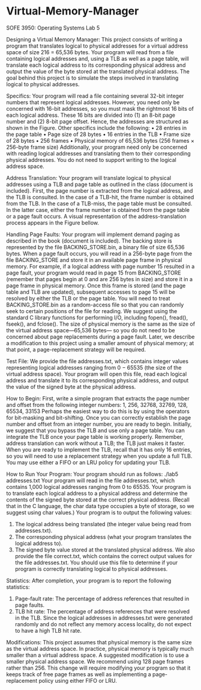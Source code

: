 # Virtual-Memory-Manager

SOFE 3950: Operating Systems
Lab 5

Designing a Virtual Memory Manager:
This project consists of writing a program that translates logical to physical addresses for a
virtual address space of size 216 = 65,536 bytes. Your program will read from a file containing
logical addresses and, using a TLB as well as a page table, will translate each logical address to
its corresponding physical address and output the value of the byte stored at the translated
physical address. The goal behind this project is to simulate the steps involved in translating
logical to physical addresses.


Specifics:
Your program will read a file containing several 32-bit integer numbers that represent logical
addresses. However, you need only be concerned with 16-bit addresses, so you must mask the
rightmost 16 bits of each logical address. These 16 bits are divided into (1) an 8-bit page number
and (2) 8-bit page offset. Hence, the addresses are structured as shown in the Figure.
Other specifics include the following:
• 28 entries in the page table
• Page size of 28 bytes
• 16 entries in the TLB
• Frame size of 28 bytes
• 256 frames
• Physical memory of 65,536 bytes (256 frames × 256-byte frame size)
Additionally, your program need only be concerned with reading logical addresses and
translating them to their corresponding physical addresses. You do not need to support writing to
the logical address space.


Address Translation:
Your program will translate logical to physical addresses using a TLB and page table as outlined
in the class (document is included). First, the page number is extracted from the logical address,
and the TLB is consulted. In the case of a TLB-hit, the frame number is obtained from the TLB.
In the case of a TLB-miss, the page table must be consulted. In the latter case, either the frame
number is obtained from the page table or a page fault occurs. A visual representation of the
address-translation process appears in the Figure bellow.


Handling Page Faults:
Your program will implement demand paging as described in the book (document is included).
The backing store is represented by the file BACKING_STORE.bin, a binary file of size 65,536
bytes. When a page fault occurs, you will read in a 256-byte page from the file
BACKING_STORE and store it in an available page frame in physical memory. For example, if
a logical address with page number 15 resulted in a page fault, your program would read in page
15 from BACKING_STORE (remember that pages begin at 0 and are 256 bytes in size) and
store it in a page frame in physical memory. Once this frame is stored (and the page table and
TLB are updated), subsequent accesses to page 15 will be resolved by either the TLB or the page
table. You will need to treat BACKING_STORE.bin as a random-access file so that you can randomly
seek to certain positions of the file for reading. We suggest using the standard C library functions
for performing I/O, including fopen(), fread(), fseek(), and fclose().
The size of physical memory is the same as the size of the virtual address space—65,536 bytes—
so you do not need to be concerned about page replacements during a page fault. Later, we
describe a modification to this project using a smaller amount of physical memory; at that point,
a page-replacement strategy will be required.


Test File:
We provide the file addresses.txt, which contains integer values representing logical addresses
ranging from 0 − 65535 (the size of the virtual address space). Your program will open this file,
read each logical address and translate it to its corresponding physical address, and output the
value of the signed byte at the physical address.


How to Begin:
First, write a simple program that extracts the page number and offset from the following integer
numbers:
1, 256, 32768, 32769, 128, 65534, 33153
Perhaps the easiest way to do this is by using the operators for bit-masking and bit-shifting. Once
you can correctly establish the page number and offset from an integer number, you are ready to
begin.
Initially, we suggest that you bypass the TLB and use only a page table. You can integrate the
TLB once your page table is working properly. Remember, address translation can work without
a TLB; the TLB just makes it faster. When you are ready to implement the TLB, recall that it has
only 16 entries, so you will need to use a replacement strategy when you update a full TLB. You
may use either a FIFO or an LRU policy for updating your TLB.


How to Run Your Program:
Your program should run as follows:
./lab5 addresses.txt
Your program will read in the file addresses.txt, which contains 1,000 logical addresses ranging
from 0 to 65535. Your program is to translate each logical address to a physical address and
determine the contents of the signed byte stored at the correct physical address. (Recall that in
the C language, the char data type occupies a byte of storage, so we suggest using char values.)
Your program is to output the following values:
1. The logical address being translated (the integer value being read from addresses.txt).
2. The corresponding physical address (what your program translates the logical address to).
3. The signed byte value stored at the translated physical address.
We also provide the file correct.txt, which contains the correct output values for the file
addresses.txt. You should use this file to determine if your program is correctly translating
logical to physical addresses.


Statistics:
After completion, your program is to report the following statistics:
1. Page-fault rate: The percentage of address references that resulted in page faults.
2. TLB hit rate: The percentage of address references that were resolved in the TLB.
Since the logical addresses in addresses.txt were generated randomly and do not reflect any
memory access locality, do not expect to have a high TLB hit rate.


Modifications:
This project assumes that physical memory is the same size as the virtual address space. In
practice, physical memory is typically much smaller than a virtual address space. A suggested
modification is to use a smaller physical address space. We recommend using 128 page frames
rather than 256. This change will require modifying your program so that it keeps track of free
page frames as well as implementing a page-replacement policy using either FIFO or LRU.
